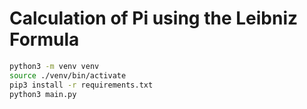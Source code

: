 # Calculation of Pi using the Leibniz Formula

```bash
python3 -m venv venv
source ./venv/bin/activate
pip3 install -r requirements.txt
python3 main.py
```